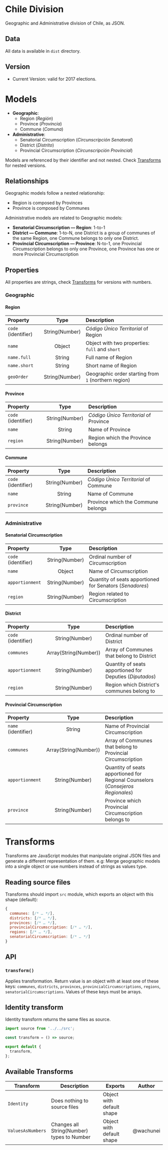 # Chile Division
Geographic and Administrative division of Chile, as JSON.

## Data
All data is available in `dist` directory.

## Version
* Current Version: valid for 2017 elections.

# Models

* **Geographic**:
  * Region (*Región*)
  * Province (*Provincia*)
  * Commune (*Comuna*)
* **Administrative**:
  * Senatorial Circumscription (*Circunscripción Senatoral*)
  * District (*Distrito*)
  * Provincial Circumscription (*Circunscripción Provincial*)

Models are referenced by their identifier and not nested. Check [Transforms](#transforms) for nested versions.

## Relationships
Geographic models follow a nested relationship:
* Region is composed by Provinces
* Province is composed by Communes

Administrative models are related to Geographic models:
* **Senatorial Circumscription — Region**: 1-to-1
* **District — Commune**: 1-to-N, one District is a group of communes of the same Region, one Commune belongs to only one District.
* **Provincial Circumscription — Province**: N-to-1, one Provincial Circumscription belongs to only one Province, one Province has one or more Provincial Circumscription


## Properties
All properties are strings, check [Transforms](#transforms) for versions with numbers.

### Geographic
#### Region
| Property | Type | Description |
|:-|:-:|:-|
| `code` (identifier) | String(Number) | *Código Único Territorial* of Region |
|`name` | Object | Object with two properties: `full` and `short` |
| `name.full` | String | Full name of Region |
| `name.short` | String | Short name of Region |
| `geoOrder` | String(Number) | Geographic order starting from `1` (northern region) |

#### Province
| Property | Type | Description |
|:-|:-:|:-|
| `code` (identifier) | String(Number) | *Código Único Territorial* of Province |
|`name` | String | Name of Province |
| `region` | String(Number) | Region which the Province belongs |

#### Commune

| Property | Type | Description |
|:-|:-:|:-|
| `code` (identifier) | String(Number) | *Código Único Territorial* of Commune |
|`name` | String | Name of Commune |
| `province` | String(Number) | Province which the Commune belongs |

### Administrative

#### Senatorial Circumscription

| Property | Type | Description |
|:-|:-:|:-|
| `code` (identifier) | String(Number) | Ordinal number of Circumscription |
|`name` | Object | Name of Circumscription |
| `apportionment` | String(Number) | Quantity of seats apportioned for Senators (*Senadores*) |
| `region` | String(Number) | Region related to Circumscription |

#### District

| Property | Type | Description |
|:-|:-:|:-|
| `code` (identifier) | String(Number) | Ordinal number of District |
|`communes` | Array(String(Number)) | Array of Communes that belong to District |
| `apportionment` | String(Number) | Quantity of seats apportioned for Deputies (*Diputados*) |
| `region` | String(Number) | Region which District's communes belong to |

#### Provincial Circumscription

| Property | Type | Description |
|:-|:-:|:-|
| `name` (identifier) | String | Name of Provincial Circumscription |
|`communes` | Array(String(Number)) | Array of Communes that belong to Provincial Circumscription |
| `apportionment` | String(Number) | Quantity of seats apportioned for Regional Counselors (*Consejeros Regionales*) |
| `province` | String(Number) | Province which Provincial Circumscription belongs to |

# Transforms

Transforms are JavaScript modules that manipulate original JSON files and generate a different representation of them. e.g: Merge geographic models into a single object or use numbers instead of strings as values type.

## Reading source files
Transforms should import `src` module, which exports an object with this shape (default):

```js
{
  communes: [/* … */],
  districts: [/* … */],
  provinces: [/* … */],
  provincialCircumscription: [/* … */],
  regions: [/* … */],
  senatorialCircumscription: [/* … */]
}
```

## API
### `transform()`
Applies transformation. Return value is an object with at least one of these keys: `communes`, `districts`, `provinces`, `provincialCircumscriptions`, `regions`, `senatorialCircumscriptions`. Values of these keys must be arrays.

## Identity transform

Identity transform returns the same files as source.
```js
import source from '../../src';

const transform = () => source;

export default {
  transform,
};
```

## Available Transforms
| Transform | Description | Exports | Author |
|-|-|-|-|
| `Identity` | Does nothing to source files | Object with default shape | |
|`ValuesAsNumbers`| Changes all String(Number) types to Number | Object with default shape | @wachunei|
